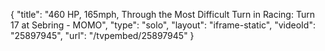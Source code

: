 {
    "title": "460 HP, 165mph, Through the Most Difficult Turn in Racing: Turn 17 at Sebring - MOMO",
    "type": "solo",
    "layout": "iframe-static",
    "videoId": "25897945",
    "url": "\/tvpembed\/25897945"
}